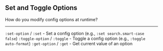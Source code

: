 ## Set and Toggle Options

How do you modify config options at runtime?

---

`:set-option` / `:set` - Set a config option (e.g., `:set search.smart-case false`)
`:toggle-option` / `:toggle` - Toggle a config option (e.g., `:toggle auto-format`)
`:get-option` / `:get` - Get current value of an option

